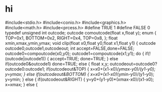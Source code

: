 # hi
#include<stdio.h>
#include<conio.h>
#include<graphics.h>
#include<math.h>
#include<prcess.h>
#define TRUE 1
#define FALSE 0
typedef unsigned int outcode;
outcode comoutcode(float x,float y);
enum
{
TOP=0x1,
BOTTOM=0x2,
RIGHT=0x4,
TOP=0x8,
};
float xmin,xmax,ymin,ymax;
void clip(float x0,float y0,float x1,float y1)
{
outcode outcode0,outcode1,outcodeout;
int accept=FALSE,done=FALSE;
outcode0=compoutcode(x0,y0);
outcode1=compoutcode(x1,y1);
do
{
if(!(outcode|outcode1))
{
accept=TRUE;
done=TRUE;
}
else
if(outcode0&outcode1)
done=TRUE;
else
{
float x,y;
outcodeout=outcode0?outcode0:outcode1;
if(outcodeout&TOP)
{
x=x0+(x1-x0)*(ymax-y0)/(y1-y0);
y=ymax;
}
else
if(outcodeout&BOTTOM)
{
x=x0+(x1-x0)*(ymin-y0)/(y1-y0);
y=ymin;
}
else
{
if(outcodeout&RIGHT)
{
y=y0+(y1-y0)*(xmax-x0)/(x1-x0);
x=xmax;
}
else
{


